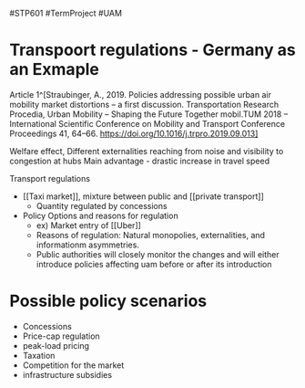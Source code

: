 #STP601 #TermProject #UAM
# Transpoort regulations - Germany as an Exmaple 
Article 1^[Straubinger, A., 2019. Policies addressing possible urban air mobility market distortions – a first discussion. Transportation Research Procedia, Urban Mobility – Shaping the Future Together mobil.TUM 2018 – International Scientific Conference on Mobility and Transport Conference Proceedings 41, 64–66. https://doi.org/10.1016/j.trpro.2019.09.013]

Welfare effect, Different externalities reaching from noise and visibility to congestion at hubs 
Main advantage - drastic increase in travel speed

Transport regulations
- [[Taxi market]], mixture between public and [[private transport]]
	- Quantity regulated by concessions 
- Policy Options and reasons for regulation 
	- ex) Market entry of [[Uber]] 
	- Reasons of regulation: Natural monopolies, externalities,  and informationm asymmetries. 
	- Public authorities will closely monitor the changes and will either introduce policies affecting uam before or after its introduction 

# Possible policy scenarios
* Concessions
* Price-cap regulation
* peak-load pricing
* Taxation
* Competition for the market
* infrastructure subsidies 



